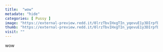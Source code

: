```yaml
---
title:  "wow"
metadate: "hide"
categories: [ Pussy ]
image: "https://external-preview.redd.it/0lrzTbvIHxgTIn_yqevuE1y3DIrpfDYv9OdKAU98S6s.jpg?auto=webp&s=1c2b9d64cad4111c7fea97c8c218277a0847bf28"
thumb: "https://external-preview.redd.it/0lrzTbvIHxgTIn_yqevuE1y3DIrpfDYv9OdKAU98S6s.jpg?width=1080&crop=smart&auto=webp&s=1ae679f4db2dd8aca324b9b69d5d11b7103ef1f0"
visit: ""
---
```

wow
